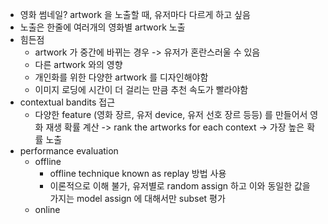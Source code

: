 - 영화 썸네일? artwork 을 노출할 때, 유저마다 다르게 하고 싶음
- 노출은 한줄에 여러개의 영화별 artwork 노출
- 힘든점
  - artwork 가 중간에 바뀌는 경우 -> 유저가 혼란스러울 수 있음
  - 다른 artwork 와의 영향
  - 개인화를 위한 다양한 artwork 를 디자인해야함
  - 이미지 로딩에 시간이 더 걸리는 만큼 추천 속도가 빨라야함
- contextual bandits 접근
  - 다양한 feature (영화 장르, 유저 device, 유저 선호 장르 등등) 를 만들어서 영화 재생 확률 계산 -> rank the artworks for each context -> 가장 높은 확률 노출
- performance evaluation
  - offline
    -  offline technique known as replay 방법 사용
    -  이론적으로 이해 불가, 유저별로 random assign 하고 이와 동일한 값을 가지는 model assign 에 대해서만 subset 평가
  - online
